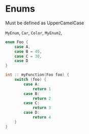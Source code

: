 # Enums

Must be defined as UpperCamelCase

`MyEnum`,
`Car`,
`Color`,
`MyEnum2`,

```Swift
enum Foo {
    case A,
    case B = 40,
    case C = 30,
    case D
}
```

```C
int :: myFunction(Foo foo) {
    switch (foo) {
        case A:
            return 1
        case B:
            return 2
        case C:
            return 3
        case D:
            return 4
    }
}
```